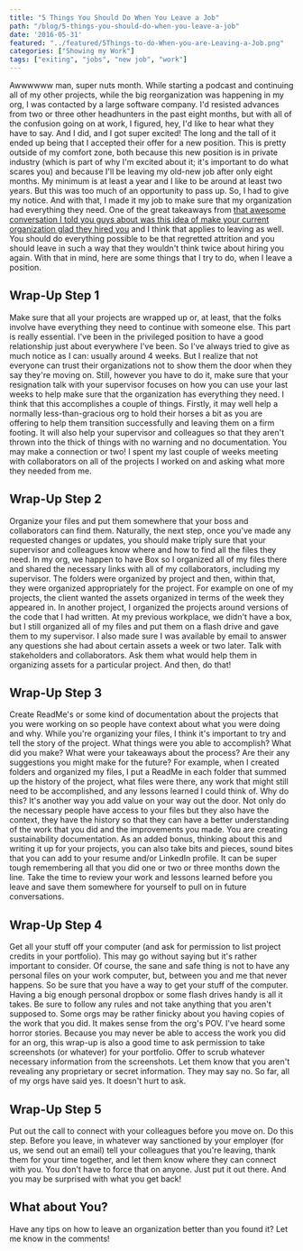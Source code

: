 ```yaml
---
title: "5 Things You Should Do When You Leave a Job"
path: "/blog/5-things-you-should-do-when-you-leave-a-job"
date: '2016-05-31'
featured: "../featured/5Things-to-do-When-you-are-Leaving-a-Job.png"
categories: ["Showing my Work"]
tags: ["exiting", "jobs", "new job", "work"]
---
```


Awwwwww man, super nuts month. While starting a podcast and continuing all of my other projects, while the big reorganization was happening in my org, I was contacted by a large software company. I'd resisted advances from two or three other headhunters in the past eight months, but with all of the confusion going on at work, I figured, hey, I'd like to hear what they have to say. And I did, and I got super excited! The long and the tall of it ended up being that I accepted their offer for a new position. This is pretty outside of my comfort zone, both because this new position is in private industry (which is part of why I'm excited about it; it's important to do what scares you) and because I'll be leaving my old-new job after only eight months. My minimum is at least a year and I like to be around at least two years. But this was too much of an opportunity to pass up. So, I had to give my notice. And with that, I made it my job to make sure that my organization had everything they need. One of the great takeaways from [that awesome conversation I told you guys about was this idea of make your current organization glad they hired you](/blog/making-it-work/) and I think that applies to leaving as well. You should do everything possible to be that regretted attrition and you should leave in such a way that they wouldn't think twice about hiring you again. With that in mind, here are some things that I try to do, when I leave a position.

## Wrap-Up Step 1

Make sure that all your projects are wrapped up or, at least, that the folks involve have everything they need to continue with someone else. This part is really essential. I've been in the privileged position to have a good relationship just about everywhere I've been. So I've always tried to give as much notice as I can: usually around 4 weeks. But I realize that not everyone can trust their organizations not to show them the door when they say they're moving on. Still, however you have to do it, make sure that your resignation talk with your supervisor focuses on how you can use your last weeks to help make sure that the organization has everything they need. I think that this accomplishes a couple of things. Firstly, it may well help a normally less-than-gracious org to hold their horses a bit as you are offering to help them transition successfully and leaving them on a firm footing. It will also help your supervisor and colleagues so that they aren't thrown into the thick of things with no warning and no documentation. You may make a connection or two! I spent my last couple of weeks meeting with collaborators on all of the projects I worked on and asking what more they needed from me.

## Wrap-Up Step 2

Organize your files and put them somewhere that your boss and collaborators can find them. Naturally, the next step, once you've made any requested changes or updates, you should make triply sure that your supervisor and colleagues know where and how to find all the files they need. In my org, we happen to have Box so I organized all of my files there and shared the necessary links with all of my collaborators, including my supervisor. The folders were organized by project and then, within that, they were organized appropriately for the project. For example on one of my projects, the client wanted the assets organized in terms of the week they appeared in. In another project, I organized the projects around versions of the code that I had written. At my previous workplace, we didn't have a box, but I still organized all of my files and put them on a flash drive and gave them to my supervisor. I also made sure I was available by email to answer any questions she had about certain assets a week or two later. Talk with stakeholders and collaborators. Ask them what would help them in organizing assets for a particular project. And then, do that!

## Wrap-Up Step 3

Create ReadMe's or some kind of documentation about the projects that you were working on so people have context about what you were doing and why. While you're organizing your files, I think it's important to try and tell the story of the project. What things were you able to accomplish? What did you make? What were your takeaways about the process? Are their any suggestions you might make for the future? For example, when I created folders and organized my files, I put a ReadMe in each folder that summed up the history of the project, what files were there, any work that might still need to be accomplished, and any lessons learned I could think of. Why do this? It's another way you add value on your way out the door. Not only do the necessary people have access to your files but they also have the context, they have the history so that they can have a better understanding of the work that you did and the improvements you made. You are creating sustainability documentation. As an added bonus, thinking about this and writing it up for your projects, you can also take bits and pieces, sound bites that you can add to your resume and/or LinkedIn profile. It can be super tough remembering all that you did one or two or three months down the line. Take the time to review your work and lessons learned before you leave and save them somewhere for yourself to pull on in future conversations.

## Wrap-Up Step 4

Get all your stuff off your computer (and ask for permission to list project credits in your portfolio). This may go without saying but it's rather important to consider. Of course, the sane and safe thing is not to have any personal files on your work computer, but, between you and me that never happens. So be sure that you have a way to get your stuff of the computer. Having a big enough personal dropbox or some flash drives handy is all it takes. Be sure to follow any rules and not take anything that you aren't supposed to. Some orgs may be rather finicky about you having copies of the work that you did. It makes sense from the org's POV. I've heard some horror stories. Because you may never be able to access the work you did for an org, this wrap-up is also a good time to ask permission to take screenshots (or whatever) for your portfolio. Offer to scrub whatever necessary information from the screenshots. Let them know that you aren't revealing any proprietary or secret information. They may say no. So far, all of my orgs have said yes. It doesn't hurt to ask.

## Wrap-Up Step 5

Put out the call to connect with your colleagues before you move on. Do this step. Before you leave, in whatever way sanctioned by your employer (for us, we send out an email) tell your colleagues that you're leaving, thank them for your time together, and let them know where they can connect with you. You don't have to force that on anyone. Just put it out there. And you may be surprised with what you get back!

## What about You?

Have any tips on how to leave an organization better than you found it? Let me know in the comments!

